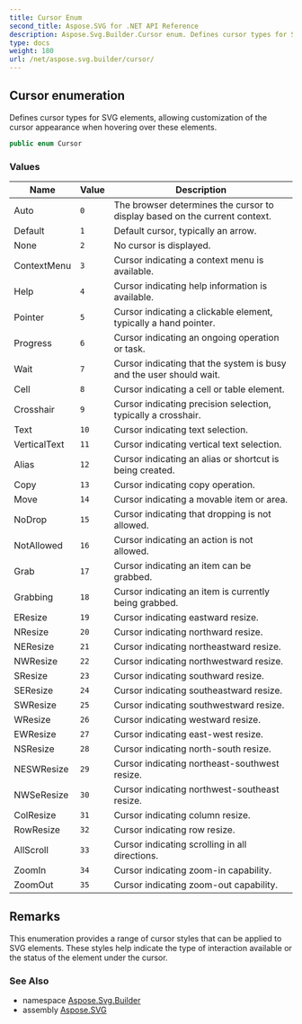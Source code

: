 ```yaml
---
title: Cursor Enum
second_title: Aspose.SVG for .NET API Reference
description: Aspose.Svg.Builder.Cursor enum. Defines cursor types for SVG elements allowing customization of the cursor appearance when hovering over these elements
type: docs
weight: 180
url: /net/aspose.svg.builder/cursor/
---
```

## Cursor enumeration

Defines cursor types for SVG elements, allowing customization of the cursor appearance when hovering over these elements.

```csharp
public enum Cursor
```

### Values

| Name | Value | Description |
| --- | --- | --- |
| Auto | `0` | The browser determines the cursor to display based on the current context. |
| Default | `1` | Default cursor, typically an arrow. |
| None | `2` | No cursor is displayed. |
| ContextMenu | `3` | Cursor indicating a context menu is available. |
| Help | `4` | Cursor indicating help information is available. |
| Pointer | `5` | Cursor indicating a clickable element, typically a hand pointer. |
| Progress | `6` | Cursor indicating an ongoing operation or task. |
| Wait | `7` | Cursor indicating that the system is busy and the user should wait. |
| Cell | `8` | Cursor indicating a cell or table element. |
| Crosshair | `9` | Cursor indicating precision selection, typically a crosshair. |
| Text | `10` | Cursor indicating text selection. |
| VerticalText | `11` | Cursor indicating vertical text selection. |
| Alias | `12` | Cursor indicating an alias or shortcut is being created. |
| Copy | `13` | Cursor indicating copy operation. |
| Move | `14` | Cursor indicating a movable item or area. |
| NoDrop | `15` | Cursor indicating that dropping is not allowed. |
| NotAllowed | `16` | Cursor indicating an action is not allowed. |
| Grab | `17` | Cursor indicating an item can be grabbed. |
| Grabbing | `18` | Cursor indicating an item is currently being grabbed. |
| EResize | `19` | Cursor indicating eastward resize. |
| NResize | `20` | Cursor indicating northward resize. |
| NEResize | `21` | Cursor indicating northeastward resize. |
| NWResize | `22` | Cursor indicating northwestward resize. |
| SResize | `23` | Cursor indicating southward resize. |
| SEResize | `24` | Cursor indicating southeastward resize. |
| SWResize | `25` | Cursor indicating southwestward resize. |
| WResize | `26` | Cursor indicating westward resize. |
| EWResize | `27` | Cursor indicating east-west resize. |
| NSResize | `28` | Cursor indicating north-south resize. |
| NESWResize | `29` | Cursor indicating northeast-southwest resize. |
| NWSeResize | `30` | Cursor indicating northwest-southeast resize. |
| ColResize | `31` | Cursor indicating column resize. |
| RowResize | `32` | Cursor indicating row resize. |
| AllScroll | `33` | Cursor indicating scrolling in all directions. |
| ZoomIn | `34` | Cursor indicating zoom-in capability. |
| ZoomOut | `35` | Cursor indicating zoom-out capability. |

## Remarks

This enumeration provides a range of cursor styles that can be applied to SVG elements. These styles help indicate the type of interaction available or the status of the element under the cursor.

### See Also

* namespace [Aspose.Svg.Builder](../../aspose.svg.builder/)
* assembly [Aspose.SVG](../../)
